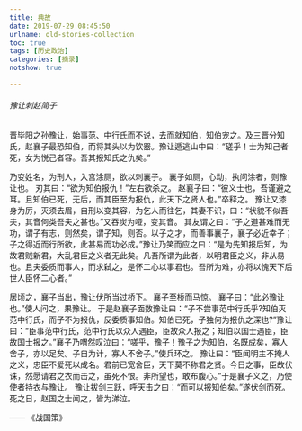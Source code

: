 ```yaml
---
title: 典故
date: 2019-07-29 08:45:50
urlname: old-stories-collection
toc: true
tags: [历史政治]
categories: [摘录]
notshow: true

---
```


###### 豫让刺赵简子

晋毕阳之孙豫让，始事范、中行氏而不说，去而就知伯，知伯宠之。及三晋分知氏，赵襄子最恐知伯，而将其头以为饮器。豫让遁逃山中曰：“磋乎！士为知己者死，女为悦己者容。吾其报知氏之仇矣。”

<!-- more -->

乃变姓名，为刑人，入宫涂厕，欲以刺襄子。 襄子如厕，心动，执问涂者，则豫让也。 刃其曰：“欲为知伯报仇！”左右欲杀之。 赵襄子曰：“彼义士也，吾谨避之耳。且知伯已死，无后，而其臣至为报仇，此天下之贤人也。”卒释之。 豫让又漆身为厉，灭须去眉，自刑以变其容，为乞人而往乞，其妻不识，曰：“状貌不似吾夫，其音何类吾夫之甚也。”又吞炭为哑，变其音。 其友谓之曰：“子之道甚难而无功，谓子有志，则然矣，谓子知，则否。以子之才，而善事襄子，襄子必近幸子；子之得近而行所欲，此甚易而功必成。”豫让乃笑而应之曰：“是为先知报后知，为故君贼新君，大乱君臣之义者无此矣。凡吾所谓为此者，以明君臣之义，非从易也。且夫委质而事人，而求弑之，是怀二心以事君也。吾所为难，亦将以愧天下后世人臣怀二心者。”

居顷之，襄子当出，豫让伏所当过桥下。 襄子至桥而马惊。 襄子曰：“此必豫让也。”使人问之，果豫让。 于是赵襄子面数豫让曰：“子不尝事范中行氏乎?知伯灭范中行氏，而子不为报仇，反委质事知伯。知伯已死，子独何为报仇之深也?”豫让曰：“臣事范中行氏，范中行氏以众人遇臣，臣故众人报之；知伯以国士遇臣，臣故国士报之。”襄子乃喟然叹泣曰：“嗟乎，豫子！豫子之为知伯，名既成矣，寡人舍子，亦以足矣。子自为计，寡人不舍子。”使兵环之。 豫让曰：“臣闻明主不掩人之义，忠臣不爱死以成名。君前已宽舍臣，天下莫不称君之贤。今日之事，臣故伏诛，然愿请君之衣而击之，虽死不恨。非所望也，敢布腹心。”于是襄子义之，乃使使者持衣与豫让。 豫让拔剑三跃，呼天击之曰：“而可以报知伯矣。”遂伏剑而死。 死之日，赵国之士闻之，皆为涕泣。

—— 《战国策》
